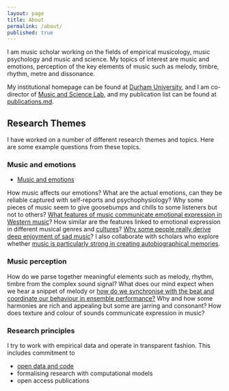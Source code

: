 ```yaml
---
layout: page
title: About
permalink: /about/
published: true
---
```


I am music scholar working on the fields of empirical musicology, music psychology and music and science. My topics of interest are music and emotions, perception of the key elements of music such as melody, timbre, rhythm, metre and dissonance.

My institutional homepage can be found at [Durham University](https://www.durham.ac.uk/staff/tuomas-eerola/), and I am co-director of [Music and Science Lab](https://musicscience.net/), and my publication list can be found at [publications.md](publications).

## Research Themes

I have worked on a number of different research themes and topics. Here are some example questions from these topics.

### Music and emotions

* [Music and emotions](_posts/2020-2-27-test.md)

How music affects our emotions? What are the actual emotions, can they be reliable captured with self-reports and psychophysiology? Why some pieces of music seem to give goosebumps and chills to some listeners but not to others? [What features of music communicate emotional expression in Western music](https://musicscience.net/projects/music-emotions/music-properties/)? How similar are the features linked to emotional expression in different musical genres and [cultures](https://musicscience.net/cross-cultural-research-in-music-and-emotions/)? [Why some people really derive deep enjoyment of sad music](https://musicscience.net/projects/music-emotions/sad-music/)? I also collaborate with scholars who explore whether [music is particularly strong in creating autobiographical memories](https://musicscience.net/projects/music-memory/meams/).

### Music perception

How do we parse together meaningful elements such as melody, rhythm, timbre from the complex sound signal? What does our mind expect when we hear a snippet of melody or [how do we synchronise with the beat and coordinate our behaviour in ensemble performance?](https://musicscience.net/projects/timing/iemp/) Why and how some harmonies are rich and appealing but some are jarring and consonant? How does texture and colour of sounds communicate expression in music?  

### Research principles

I try to work with empirical data and operate in transparent fashion. This includes commitment to
* [open data and code](http://github.com/tuomaseerola/opendata/)
* formalising research with computational models
* open access publications
